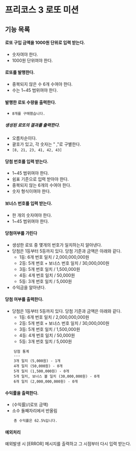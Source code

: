 # 프리코스 3 로또 미션

## 기능 목록 

#### 로또 구입 금액을 1000원 단위로 입력 받는다.
-  숫자여야 한다.
- 1000원 단위여야 한다.

#### 로또를 발행한다.
- 중복되지 않은 수 6개 수여야 한다.
- 수는 1~45 범위여야 한다.

#### 발행한 로또 수량을 출력한다.
- `8개를 구매했습니다.`

##### 생성된 로또의 결과를 출력한다.
- 오름차순이다.
- 괄호가 있고, 각 숫자는 " ,"로 구별한다.
- `[8, 21, 23, 41, 42, 43]`

#### 당첨 번호를 입력 받는다.
- 1~45 범위여야 한다.
- 쉼표 기준으로 입력 받아야 한다.
- 중복되지 않는 6개의 수여야 한다.
- 숫자 형식이여야 한다.

#### 보너스 번호를 입력 받는다.
- 한 개의 숫자여야 한다.
- 1~45 범위여야 한다.

#### 당첨여부를 가린다
- 생성한 로또 중 몇개의 번호가 일치하는지 알아낸다.
- 당첨은 1등부터 5등까지 있다. 당첨 기준과 금액은 아래와 같다.
    - 1등: 6개 번호 일치 / 2,000,000,000원
    - 2등: 5개 번호 + 보너스 번호 일치 / 30,000,000원
    - 3등: 5개 번호 일치 / 1,500,000원
    - 4등: 4개 번호 일치 / 50,000원
    - 5등: 3개 번호 일치 / 5,000원
- 수익금을 알아낸다.

#### 당첨 여부를 출력한다.
- 당첨은 1등부터 5등까지 있다. 당첨 기준과 금액은 아래와 같다.
  - 1등: 6개 번호 일치 / 2,000,000,000원
  - 2등: 5개 번호 + 보너스 번호 일치 / 30,000,000원
  - 3등: 5개 번호 일치 / 1,500,000원
  - 4등: 4개 번호 일치 / 50,000원
  - 5등: 3개 번호 일치 / 5,000원
``` 
    당첨 통계
    ---
    3개 일치 (5,000원) - 1개
    4개 일치 (50,000원) - 0개
    5개 일치 (1,500,000원) - 0개
    5개 일치, 보너스 볼 일치 (30,000,000원) - 0개
    6개 일치 (2,000,000,000원) - 0개
 ```


#### 수익률을 출력한다.
- (수익률)/(로또 금액)
- 소수 둘째자리에서 반올림
```
    총 수익률은 62.5%입니다.
```

#### 예외처리 
예외발생 시 [ERROR] 메시지를 출력하고 그 시점부터 다시 입력 받는다.
   
